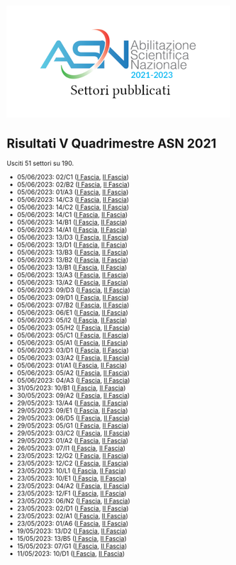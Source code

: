 ![logo](img/logo-2021.png)

# Risultati V Quadrimestre ASN 2021

Usciti 51 settori su 190.

- 05/06/2023: 02/C1 ([I Fascia](https://asn21.cineca.it/pubblico/miur/esito/02%252FC1/1/5), [II Fascia](https://asn21.cineca.it/pubblico/miur/esito/02%252FC1/2/5))
- 05/06/2023: 02/B2 ([I Fascia](https://asn21.cineca.it/pubblico/miur/esito/02%252FB2/1/5), [II Fascia](https://asn21.cineca.it/pubblico/miur/esito/02%252FB2/2/5))
- 05/06/2023: 01/A3 ([I Fascia](https://asn21.cineca.it/pubblico/miur/esito/01%252FA3/1/5), [II Fascia](https://asn21.cineca.it/pubblico/miur/esito/01%252FA3/2/5))
- 05/06/2023: 14/C3 ([I Fascia](https://asn21.cineca.it/pubblico/miur/esito/14%252FC3/1/5), [II Fascia](https://asn21.cineca.it/pubblico/miur/esito/14%252FC3/2/5))
- 05/06/2023: 14/C2 ([I Fascia](https://asn21.cineca.it/pubblico/miur/esito/14%252FC2/1/5), [II Fascia](https://asn21.cineca.it/pubblico/miur/esito/14%252FC2/2/5))
- 05/06/2023: 14/C1 ([I Fascia](https://asn21.cineca.it/pubblico/miur/esito/14%252FC1/1/5), [II Fascia](https://asn21.cineca.it/pubblico/miur/esito/14%252FC1/2/5))
- 05/06/2023: 14/B1 ([I Fascia](https://asn21.cineca.it/pubblico/miur/esito/14%252FB1/1/5), [II Fascia](https://asn21.cineca.it/pubblico/miur/esito/14%252FB1/2/5))
- 05/06/2023: 14/A1 ([I Fascia](https://asn21.cineca.it/pubblico/miur/esito/14%252FA1/1/5), [II Fascia](https://asn21.cineca.it/pubblico/miur/esito/14%252FA1/2/5))
- 05/06/2023: 13/D3 ([I Fascia](https://asn21.cineca.it/pubblico/miur/esito/13%252FD3/1/5), [II Fascia](https://asn21.cineca.it/pubblico/miur/esito/13%252FD3/2/5))
- 05/06/2023: 13/D1 ([I Fascia](https://asn21.cineca.it/pubblico/miur/esito/13%252FD1/1/5), [II Fascia](https://asn21.cineca.it/pubblico/miur/esito/13%252FD1/2/5))
- 05/06/2023: 13/B3 ([I Fascia](https://asn21.cineca.it/pubblico/miur/esito/13%252FB3/1/5), [II Fascia](https://asn21.cineca.it/pubblico/miur/esito/13%252FB3/2/5))
- 05/06/2023: 13/B2 ([I Fascia](https://asn21.cineca.it/pubblico/miur/esito/13%252FB2/1/5), [II Fascia](https://asn21.cineca.it/pubblico/miur/esito/13%252FB2/2/5))
- 05/06/2023: 13/B1 ([I Fascia](https://asn21.cineca.it/pubblico/miur/esito/13%252FB1/1/5), [II Fascia](https://asn21.cineca.it/pubblico/miur/esito/13%252FB1/2/5))
- 05/06/2023: 13/A3 ([I Fascia](https://asn21.cineca.it/pubblico/miur/esito/13%252FA3/1/5), [II Fascia](https://asn21.cineca.it/pubblico/miur/esito/13%252FA3/2/5))
- 05/06/2023: 13/A2 ([I Fascia](https://asn21.cineca.it/pubblico/miur/esito/13%252FA2/1/5), [II Fascia](https://asn21.cineca.it/pubblico/miur/esito/13%252FA2/2/5))
- 05/06/2023: 09/D3 ([I Fascia](https://asn21.cineca.it/pubblico/miur/esito/09%252FD3/1/5), [II Fascia](https://asn21.cineca.it/pubblico/miur/esito/09%252FD3/2/5))
- 05/06/2023: 09/D1 ([I Fascia](https://asn21.cineca.it/pubblico/miur/esito/09%252FD1/1/5), [II Fascia](https://asn21.cineca.it/pubblico/miur/esito/09%252FD1/2/5))
- 05/06/2023: 07/B2 ([I Fascia](https://asn21.cineca.it/pubblico/miur/esito/07%252FB2/1/5), [II Fascia](https://asn21.cineca.it/pubblico/miur/esito/07%252FB2/2/5))
- 05/06/2023: 06/E1 ([I Fascia](https://asn21.cineca.it/pubblico/miur/esito/06%252FE1/1/5), [II Fascia](https://asn21.cineca.it/pubblico/miur/esito/06%252FE1/2/5))
- 05/06/2023: 05/I2 ([I Fascia](https://asn21.cineca.it/pubblico/miur/esito/05%252FI2/1/5), [II Fascia](https://asn21.cineca.it/pubblico/miur/esito/05%252FI2/2/5))
- 05/06/2023: 05/H2 ([I Fascia](https://asn21.cineca.it/pubblico/miur/esito/05%252FH2/1/5), [II Fascia](https://asn21.cineca.it/pubblico/miur/esito/05%252FH2/2/5))
- 05/06/2023: 05/C1 ([I Fascia](https://asn21.cineca.it/pubblico/miur/esito/05%252FC1/1/5), [II Fascia](https://asn21.cineca.it/pubblico/miur/esito/05%252FC1/2/5))
- 05/06/2023: 05/A1 ([I Fascia](https://asn21.cineca.it/pubblico/miur/esito/05%252FA1/1/5), [II Fascia](https://asn21.cineca.it/pubblico/miur/esito/05%252FA1/2/5))
- 05/06/2023: 03/D1 ([I Fascia](https://asn21.cineca.it/pubblico/miur/esito/03%252FD1/1/5), [II Fascia](https://asn21.cineca.it/pubblico/miur/esito/03%252FD1/2/5))
- 05/06/2023: 03/A2 ([I Fascia](https://asn21.cineca.it/pubblico/miur/esito/03%252FA2/1/5), [II Fascia](https://asn21.cineca.it/pubblico/miur/esito/03%252FA2/2/5))
- 05/06/2023: 01/A1 ([I Fascia](https://asn21.cineca.it/pubblico/miur/esito/01%252FA1/1/5), [II Fascia](https://asn21.cineca.it/pubblico/miur/esito/01%252FA1/2/5))
- 05/06/2023: 05/A2 ([I Fascia](https://asn21.cineca.it/pubblico/miur/esito/05%252FA2/1/5), [II Fascia](https://asn21.cineca.it/pubblico/miur/esito/05%252FA2/2/5))
- 05/06/2023: 04/A3 ([I Fascia](https://asn21.cineca.it/pubblico/miur/esito/04%252FA3/1/5), [II Fascia](https://asn21.cineca.it/pubblico/miur/esito/04%252FA3/2/5))
- 31/05/2023: 10/B1 ([I Fascia](https://asn21.cineca.it/pubblico/miur/esito/10%252FB1/1/5), [II Fascia](https://asn21.cineca.it/pubblico/miur/esito/10%252FB1/2/5))
- 30/05/2023: 09/A2 ([I Fascia](https://asn21.cineca.it/pubblico/miur/esito/09%252FA2/1/5), [II Fascia](https://asn21.cineca.it/pubblico/miur/esito/09%252FA2/2/5))
- 29/05/2023: 13/A4 ([I Fascia](https://asn21.cineca.it/pubblico/miur/esito/13%252FA4/1/5), [II Fascia](https://asn21.cineca.it/pubblico/miur/esito/13%252FA4/2/5))
- 29/05/2023: 09/E1 ([I Fascia](https://asn21.cineca.it/pubblico/miur/esito/09%252FE1/1/5), [II Fascia](https://asn21.cineca.it/pubblico/miur/esito/09%252FE1/2/5))
- 29/05/2023: 06/D5 ([I Fascia](https://asn21.cineca.it/pubblico/miur/esito/06%252FD5/1/5), [II Fascia](https://asn21.cineca.it/pubblico/miur/esito/06%252FD5/2/5))
- 29/05/2023: 05/G1 ([I Fascia](https://asn21.cineca.it/pubblico/miur/esito/05%252FG1/1/5), [II Fascia](https://asn21.cineca.it/pubblico/miur/esito/05%252FG1/2/5))
- 29/05/2023: 03/C2 ([I Fascia](https://asn21.cineca.it/pubblico/miur/esito/03%252FC2/1/5), [II Fascia](https://asn21.cineca.it/pubblico/miur/esito/03%252FC2/2/5))
- 29/05/2023: 01/A2 ([I Fascia](https://asn21.cineca.it/pubblico/miur/esito/01%252FA2/1/5), [II Fascia](https://asn21.cineca.it/pubblico/miur/esito/01%252FA2/2/5))
- 26/05/2023: 07/I1 ([I Fascia](https://asn21.cineca.it/pubblico/miur/esito/07%252FI1/1/5), [II Fascia](https://asn21.cineca.it/pubblico/miur/esito/07%252FI1/2/5))
- 23/05/2023: 12/G2 ([I Fascia](https://asn21.cineca.it/pubblico/miur/esito/12%252FG2/1/5), [II Fascia](https://asn21.cineca.it/pubblico/miur/esito/12%252FG2/2/5))
- 23/05/2023: 12/C2 ([I Fascia](https://asn21.cineca.it/pubblico/miur/esito/12%252FC2/1/5), [II Fascia](https://asn21.cineca.it/pubblico/miur/esito/12%252FC2/2/5))
- 23/05/2023: 10/L1 ([I Fascia](https://asn21.cineca.it/pubblico/miur/esito/10%252FL1/1/5), [II Fascia](https://asn21.cineca.it/pubblico/miur/esito/10%252FL1/2/5))
- 23/05/2023: 10/E1 ([I Fascia](https://asn21.cineca.it/pubblico/miur/esito/10%252FE1/1/5), [II Fascia](https://asn21.cineca.it/pubblico/miur/esito/10%252FE1/2/5))
- 23/05/2023: 04/A2 ([I Fascia](https://asn21.cineca.it/pubblico/miur/esito/04%252FA2/1/5), [II Fascia](https://asn21.cineca.it/pubblico/miur/esito/04%252FA2/2/5))
- 23/05/2023: 12/F1 ([I Fascia](https://asn21.cineca.it/pubblico/miur/esito/12%252FF1/1/5), [II Fascia](https://asn21.cineca.it/pubblico/miur/esito/12%252FF1/2/5))
- 23/05/2023: 06/N2 ([I Fascia](https://asn21.cineca.it/pubblico/miur/esito/06%252FN2/1/5), [II Fascia](https://asn21.cineca.it/pubblico/miur/esito/06%252FN2/2/5))
- 23/05/2023: 02/D1 ([I Fascia](https://asn21.cineca.it/pubblico/miur/esito/02%252FD1/1/5), [II Fascia](https://asn21.cineca.it/pubblico/miur/esito/02%252FD1/2/5))
- 23/05/2023: 02/A1 ([I Fascia](https://asn21.cineca.it/pubblico/miur/esito/02%252FA1/1/5), [II Fascia](https://asn21.cineca.it/pubblico/miur/esito/02%252FA1/2/5))
- 23/05/2023: 01/A6 ([I Fascia](https://asn21.cineca.it/pubblico/miur/esito/01%252FA6/1/5), [II Fascia](https://asn21.cineca.it/pubblico/miur/esito/01%252FA6/2/5))
- 19/05/2023: 13/D2 ([I Fascia](https://asn21.cineca.it/pubblico/miur/esito/13%252FD2/1/5), [II Fascia](https://asn21.cineca.it/pubblico/miur/esito/13%252FD2/2/5))
- 15/05/2023: 13/B5 ([I Fascia](https://asn21.cineca.it/pubblico/miur/esito/13%252FB5/1/5), [II Fascia](https://asn21.cineca.it/pubblico/miur/esito/13%252FB5/2/5))
- 15/05/2023: 07/G1 ([I Fascia](https://asn21.cineca.it/pubblico/miur/esito/07%252FG1/1/5), [II Fascia](https://asn21.cineca.it/pubblico/miur/esito/07%252FG1/2/5))
- 11/05/2023: 10/D1 ([I Fascia](https://asn21.cineca.it/pubblico/miur/esito/10%252FD1/1/5), [II Fascia](https://asn21.cineca.it/pubblico/miur/esito/10%252FD1/2/5))
